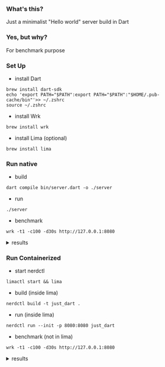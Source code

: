 ### What's this?

Just a minimalist "Hello world" server build in Dart 

### Yes, but why?

For benchmark purpose

### Set Up

- install Dart
```console
brew install dart-sdk
echo 'export PATH="$PATH":export PATH="$PATH":"$HOME/.pub-cache/bin"'>> ~/.zshrc
source ~/.zshrc
```

- install Wrk
```console
brew install wrk
```

- install Lima (optional)
```console
brew install lima
```

### Run native

- build
```console
dart compile bin/server.dart -o ./server
```

- run
```console
./server
```

- benchmark
```console
wrk -t1 -c100 -d30s http://127.0.0.1:8080
```

<details>
  <summary>results</summary>
  
```console
Running 30s test @ http://127.0.0.1:8080
  1 threads and 100 connections
  Thread Stats   Avg      Stdev     Max   +/- Stdev
    Latency     2.06ms   93.31us  12.90ms   92.97%
    Req/Sec    48.73k   799.42    49.48k    97.67%
  1459747 requests in 30.10s, 299.31MB read
Requests/sec:  48490.47
Transfer/sec:      9.94MB
```

```console
                    'c.          
                 ,xNMM.          ---------------------------
               .OMMMMo           OS: macOS 13.2.1 22D68 arm64
               OMMM0,            Host: MacBookAir10,1
     .;loddo:' loolloddol;.      Kernel: 22.3.0
   cKMMMMMMMMMMNWMMMMMMMMMM0:    Uptime: 4 mins
 .KMMMMMMMMMMMMMMMMMMMMMMMWd.    Packages: 118 (brew)
 XMMMMMMMMMMMMMMMMMMMMMMMX.      Shell: zsh 5.8.1
;MMMMMMMMMMMMMMMMMMMMMMMM:       Resolution: 1440x900
:MMMMMMMMMMMMMMMMMMMMMMMM:       DE: Aqua
.MMMMMMMMMMMMMMMMMMMMMMMMX.      WM: Quartz Compositor
 kMMMMMMMMMMMMMMMMMMMMMMMMWd.    WM Theme: Blue (Dark)
 .XMMMMMMMMMMMMMMMMMMMMMMMMMMk   Terminal: /dev/ttys000
  .XMMMMMMMMMMMMMMMMMMMMMMMMK.   CPU: Apple M1
    kMMMMMMMMMMMMMMMMMMMMMMd     GPU: Apple M1
     ;KMMMMMMMWXXWMMMMMMMk.      Memory: 1073MiB / 8192MiB
       .cooc,.    .,coo:.
```

</details>


### Run Containerized

- start nerdctl
```console
limactl start && lima
```

- build (inside lima)
```console
nerdctl build -t just_dart .
```

- run (inside lima)
```
nerdctl run --init -p 8080:8080 just_dart
```

- benchmark (not in lima)
```console
wrk -t1 -c100 -d30s http://127.0.0.1:8080
```

<details>
  <summary>results</summary>
  
```console
Running 30s test @ http://127.0.0.1:8080
  1 threads and 100 connections
  Thread Stats   Avg      Stdev     Max   +/- Stdev
    Latency     3.98ms    3.71ms 120.80ms   99.17%
    Req/Sec    26.13k     5.85k   32.19k    75.67%
  780205 requests in 30.01s, 159.97MB read
Requests/sec:  26000.84
Transfer/sec:      5.33MB
```

```console
                    'c.          
                 ,xNMM.          ---------------------------
               .OMMMMo           OS: macOS 13.2.1 22D68 arm64
               OMMM0,            Host: MacBookAir10,1
     .;loddo:' loolloddol;.      Kernel: 22.3.0
   cKMMMMMMMMMMNWMMMMMMMMMM0:    Uptime: 4 mins
 .KMMMMMMMMMMMMMMMMMMMMMMMWd.    Packages: 118 (brew)
 XMMMMMMMMMMMMMMMMMMMMMMMX.      Shell: zsh 5.8.1
;MMMMMMMMMMMMMMMMMMMMMMMM:       Resolution: 1440x900
:MMMMMMMMMMMMMMMMMMMMMMMM:       DE: Aqua
.MMMMMMMMMMMMMMMMMMMMMMMMX.      WM: Quartz Compositor
 kMMMMMMMMMMMMMMMMMMMMMMMMWd.    WM Theme: Blue (Dark)
 .XMMMMMMMMMMMMMMMMMMMMMMMMMMk   Terminal: /dev/ttys000
  .XMMMMMMMMMMMMMMMMMMMMMMMMK.   CPU: Apple M1
    kMMMMMMMMMMMMMMMMMMMMMMd     GPU: Apple M1
     ;KMMMMMMMWXXWMMMMMMMk.      Memory: 1073MiB / 8192MiB
       .cooc,.    .,coo:.
```

</details>